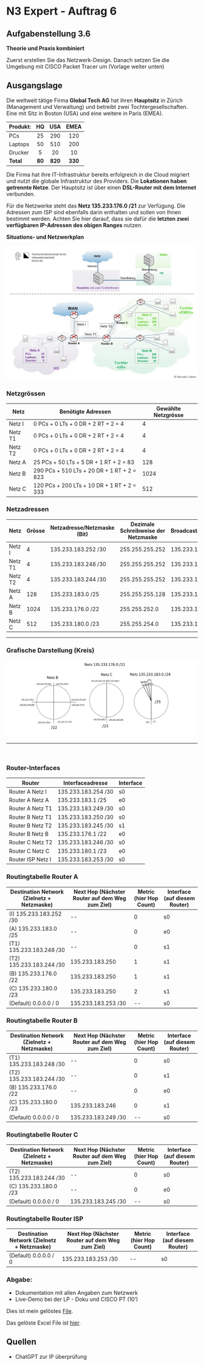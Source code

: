 # N3 Expert - Auftrag 6
## Aufgabenstellung 3.6

**Theorie und Praxis kombiniert**

Zuerst erstellen Sie das Netzwerk-Design. Danach setzen Sie die Umgebung mit CISCO Packet Tracer um (Vorlage weiter unten)


## Ausgangslage
Die weltweit tätige Firma **Global Tech AG** hat ihren **Hauptsitz** in Zürich (Management und Verwaltung) und betreibt zwei Tochtergesellschaften. Eine mit Sitz in Boston (USA) und eine weitere in Paris (EMEA).

| Produkt:   | HQ       | USA     | EMEA    | 
|:-----------|:--------:|:-------:|:-------:|
| PCs        | 25       | 290     | 120     |
| Laptops    | 50       | 510     | 200     | 
| Drucker    | 5        | 20      | 10      | 
| **Total**  | **80**   | **820** | **330** | 


Die Firma hat ihre IT-Infrastruktur bereits erfolgreich in die Cloud migriert und nutzt die globale Infrastruktur des Providers. Die **Lokationen haben getrennte Netze**. Der Hauptsitz ist über einen **DSL-Router mit dem Internet** verbunden.

Für die Netzwerke steht das **Netz 135.233.176.0 /21**
zur Verfügung. Die Adressen zum  ISP sind ebenfalls darin enthalten und sollen von Ihnen bestimmt werden. Achten Sie hier darauf, dass sie dafür die **letzten zwei verfügbaren IP-Adressen des obigen Ranges** nutzen.


**Situations- und Netzwerkplan**

![Netzwerkplan](https://github.com/erionreci-5/M129/blob/main/Bilder/P3_6_netzwerk_1000.jpg)



### Netzgrössen

| Netz    | Benötigte Adressen | Gewählte  Netzgrösse |
|---------|--------------------|----------------------|
| Netz I  | 0 PCs + 0 LTs + 0 DR + 2 RT + 2 = 4  |    4  |
| Netz T1 | 0 PCs + 0 LTs + 0 DR + 2 RT + 2 = 4  |    4  |
| Netz T2 | 0 PCs + 0 LTs + 0 DR + 2 RT + 2 = 4  |    4  |
| Netz A  | 25 PCs + 50 LTs + 5 DR + 1 RT + 2 = 83 | 128 |
| Netz B  | 290 PCs + 510 LTs + 20 DR + 1 RT + 2 = 823 | 1024 |
| Netz C  | 120 PCs + 200 LTs + 10 DR + 1 RT + 2 = 333| 512 |

### Netzadressen

| Netz   | Grösse | Netzadresse/Netzmaske (Bit) | Dezimale Schreibweise der Netzmaske | Broadcastadresse |
|--------|-----|-----|-----|-----|
| Netz I |  4  | 135.233.183.252 /30  | 255.255.255.252 | 135.233.183.255 |
| Netz T1 | 4 | 135.233.183.248 /30 | 255.255.255.252 | 135.233.183.251 |
| Netz T2 | 4 | 135.233.183.244 /30 | 255.255.255.252 | 135.233.183.247 |
| Netz A  | 128 | 135.233.183.0 /25 | 255.255.255.128 | 135.233.183.127 |
| Netz B  | 1024 | 135.233.176.0 /22 | 255.255.252.0 | 135.233.179.255 |
| Netz C  | 512 | 135.233.180.0 /23 | 255.255.254.0 | 135.233.181.255 |

---


### Grafische Darstellung (Kreis)

![Diagramm](https://github.com/erionreci-5/M129/blob/main/Bilder/Diagramm%20(2).png)


---

<br>

### Router-Interfaces

| **Router**        | **Interfaceadresse** | **Interface** |
|-------------------|----------------------|---------------|
| Router A Netz I   | 135.233.183.254 /30  | s0            |
| Router A Netz A   | 135.233.183.1   /25  | e0            |
| Router A Netz T1  | 135.233.183.249 /30  | s0            |
| Router B Netz T1  | 135.233.183.250 /30  | s0            |
| Router B Netz T2  | 135.233.183.245 /30  | s1            |
| Router B Netz B   | 135.233.176.1   /22  | e0            |
| Router C Netz T2  | 135.233.183.246 /30  | s0            |
| Router C Netz C   | 135.233.180.1   /23  | e0            |
| Router ISP Netz I | 135.233.183.253 /30  | s0            |


### Routingtabelle Router A

| **Destination Network** (Zielnetz + Netzmaske) | **Next Hop** (Nächster Router auf dem Weg zum Ziel) | **Metric** (hier Hop Count)  | **Interface** (auf diesem Router) |
|-----|------|----------|------|
| (I) 135.233.183.252 /30 | -- | 0 | s0 |
| (A) 135.233.183.0 /25  | -- | 0 | e0 |
| (T1) 135.233.183.248 /30 | -- | 0 | s1 |
| (T2) 135.233.183.244 /30 | 135.233.183.250 | 1 | s1 |
| (B) 135.233.176.0 /22  | 135.233.183.250 | 1 | s1 |
| (C) 135.233.180.0 /23  | 135.233.183.250 | 2 | s1 |
| (Default) 0.0.0.0 / 0 | 135.233.183.253 /30 | -- | s0 |

### Routingtabelle Router B

| **Destination Network**  (Zielnetz + Netzmaske) | **Next Hop** (Nächster Router auf dem Weg zum Ziel) | **Metric** (hier Hop Count)  | **Interface** (auf diesem Router) |
|--------|-------|-------|---------|
| (T1) 135.233.183.248 /30  | -- | 0 | s0 |
| (T2) 135.233.183.244 /30  | -- | 0 | s1 |
| (B)  135.233.176.0 /22   | -- | 0 | e0 |
| (C)  135.233.180.0 /23   | 135.233.183.246 | 0 | s1 |
| (Default) 0.0.0.0 / 0 | 135.233.183.249 /30 | -- | s0 |


### Routingtabelle Router C

| **Destination Network**  (Zielnetz + Netzmaske) | **Next Hop** (Nächster Router auf dem Weg zum Ziel) | **Metric** (hier Hop Count)  | **Interface** (auf diesem Router) |
|--------|-------|-------|---------|
| (T2) 135.233.183.244 /30 | -- | 0 | s0 |
| (C) 135.233.180.0 /23  | -- | 0 | e0 |
| (Default) 0.0.0.0 / 0 | 135.233.183.245 /30 | -- | s0 |

### Routingtabelle Router ISP

| **Destination Network**  (Zielnetz + Netzmaske) | **Next Hop** (Nächster Router auf dem Weg zum Ziel) | **Metric** (hier Hop Count)  | **Interface** (auf diesem Router) |
|--------|-------|-------|---------|
| (Default) 0.0.0.0 / 0 | 135.233.183.253 /30 | -- | s0 |



### Abgabe:
- Dokumentation mit allen Angaben zum Netzwerk
- Live-Demo bei der LP - Doku und CISCO PT (10’)


Dies ist mein gelöstes [File](https://github.com/erionreci-5/M129/blob/main/Bilder/N3_6-Auftrag.pkt).

Das gelöste Excel File ist [hier](https://github.com/erionreci-5/M129/blob/main/Bilder/P3_6_Netzwerk-Einteilung-gel%C3%B6st.xlsx).

## Quellen

- ChatGPT zur IP überprüfung
